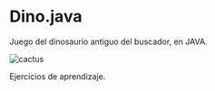# Dino.java
Juego del dinosaurio antiguo del buscador, en JAVA. 

![cactus](https://user-images.githubusercontent.com/80227002/111068924-fb576100-84ca-11eb-9d64-a80b7bad09f8.png)

Ejercicios de aprendizaje.
